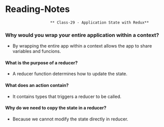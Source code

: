 # Reading-Notes

                        ** Class-29 - Application State with Redux**
                        
                        
### Why would you wrap your entire application within a context?

* By wrapping the entire app within a context allows the app to share variables and funcions.

#### What is the purpose of a reducer?

* A reducer function determines how to update the state.

#### What does an action contain?

* It contains types that triggers a reducer to be called.

#### Why do we need to copy the state in a reducer?

* Because we cannot modify the state directly in reducer.

